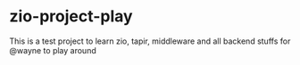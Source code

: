 # zio-project-play
This is a test project to learn zio, tapir, middleware and all backend stuffs for @wayne to play around
